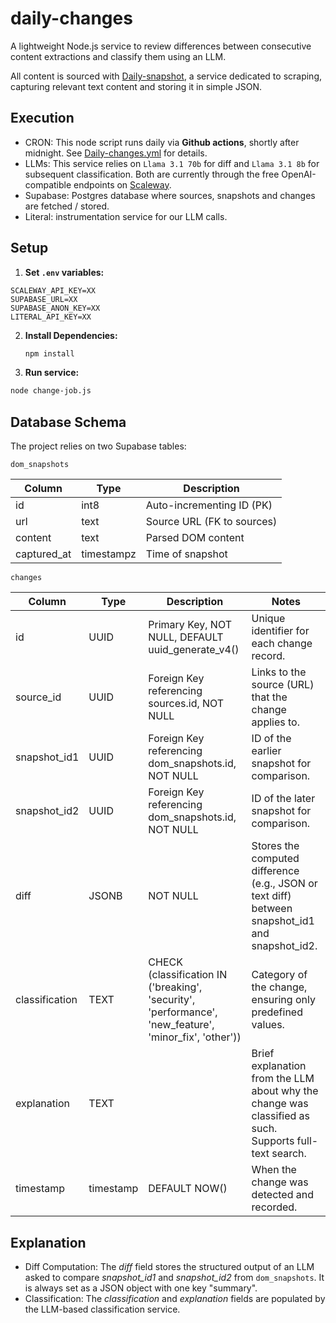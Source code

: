 # daily-changes

A lightweight Node.js service to review differences between consecutive content extractions and classify them using an LLM.

All content is sourced with [Daily-snapshot](https://github.com/tgenaitay/daily-snapshot), a service dedicated to scraping, capturing relevant text content and storing it in simple JSON. 

## Execution

- CRON: This node script runs daily via **Github actions**, shortly after midnight. See [Daily-changes.yml](https://github.com/tgenaitay/daily-change/blob/main/.github/workflows/daily-changes.yml) for details.
- LLMs: This service relies on `Llama 3.1 70b` for diff and `Llama 3.1 8b` for subsequent classification. Both are currently through the free OpenAI-compatible endpoints on [Scaleway](https://www.scaleway.com/en/generative-apis/).
- Supabase: Postgres database where sources, snapshots and changes are fetched / stored.
- Literal: instrumentation service for our LLM calls.

## Setup

1. **Set `.env` variables:**

```
SCALEWAY_API_KEY=XX
SUPABASE_URL=XX
SUPABASE_ANON_KEY=XX
LITERAL_API_KEY=XX
```

2. **Install Dependencies:**
   ```bash
   npm install

3. **Run service:**

```bash
node change-job.js
```

## Database Schema

The project relies on two Supabase tables:

`dom_snapshots`

| Column | Type | Description | 
|--------|------|-------------|
| id     | int8     | Auto-incrementing ID (PK)          |
| url    | text     | Source URL (FK to sources)            |
| content    | text     | Parsed DOM content            |
| captured_at    | timestampz     | Time of snapshot            |

`changes`

| Column | Type | Description | Notes | 
|--------|------|-------------|-------------|
| id     | UUID     | Primary Key, NOT NULL, DEFAULT uuid_generate_v4()          | Unique identifier for each change record.|
| source_id     | UUID     | Foreign Key referencing sources.id, NOT NULL          | Links to the source (URL) that the change applies to.|
| snapshot_id1     | UUID     | Foreign Key referencing dom_snapshots.id, NOT NULL          | ID of the earlier snapshot for comparison.|
| snapshot_id2     | UUID     | Foreign Key referencing dom_snapshots.id, NOT NULL        | ID of the later snapshot for comparison.|
| diff     | JSONB     |  NOT NULL       | Stores the computed difference (e.g., JSON or text diff) between snapshot_id1 and snapshot_id2.|
| classification     | TEXT     | CHECK (classification IN ('breaking', 'security', 'performance', 'new_feature', 'minor_fix', 'other'))        | Category of the change, ensuring only predefined values.|
| explanation     | TEXT     |        | Brief explanation from the LLM about why the change was classified as such. Supports full-text search.|
| timestamp     | timestamp     | DEFAULT NOW()       | When the change was detected and recorded.|

## Explanation
- Diff Computation: The _diff_ field stores the structured output of an LLM asked to compare _snapshot_id1_ and _snapshot_id2_ from `dom_snapshots`. It is always set as a JSON object with one key "summary". 
- Classification: The _classification_ and _explanation_ fields are populated by the LLM-based classification service. 

